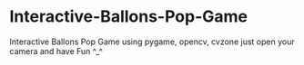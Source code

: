 # Interactive-Ballons-Pop-Game
Interactive Ballons Pop Game using pygame, opencv, cvzone 
just open your camera and have Fun ^_^
